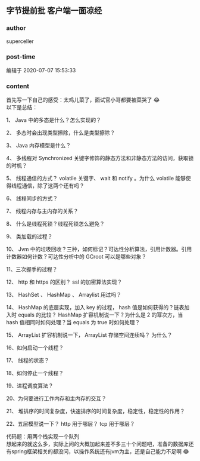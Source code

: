 ## 字节提前批 客户端一面凉经
### author 
superceller
### post-time 

编辑于  2020-07-07 15:53:33
### content 
<div class="post-topic-des nc-post-content">
 <div>
  首先写一下自己的感受：太鸡儿菜了，面试官小哥都要被菜哭了
  <span>
   😂
  </span>
 </div>
 <div>
  <span>
   以下是总结：
  </span>
 </div>
 <div>
  <span>
   <p>
    1、
    <span>
     Java
    </span>
    中的多态是什么？怎么实现的？
    <span>
    </span>
   </p>
   <p>
    2、 多态时会出现类型擦除，什么是类型擦除？
    <span>
    </span>
   </p>
   <p>
    3、
    <span>
     Java
    </span>
    内存模型是什么？
    <span>
    </span>
   </p>
   <p>
    4、 多线程对
    <span>
     Synchronized
    </span>
    关键字修饰的静态方法和非静态方法的访问，获取锁的时机？
    <span>
    </span>
   </p>
   <p>
    5、 线程通信的方式？
    <span>
     volatile
    </span>
    关键字、
    <span>
     wait
    </span>
    和
    <span>
     notify
    </span>
    。为什么
    <span>
     volatile
    </span>
    能够使得线程通信，除了这两个还有吗？
    <span>
    </span>
   </p>
   <p>
    6、 线程同步的方式？
    <span>
    </span>
   </p>
   <p>
    7、 线程内存与主内存的关系？
    <span>
    </span>
   </p>
   <p>
    8、 什么是线程死锁？线程死锁怎么避免？
    <span>
    </span>
   </p>
   <p>
    9、 类加载的过程？
    <span>
    </span>
   </p>
   <p>
    10、
    <span>
     Jvm
    </span>
    中的垃圾回收？三种，如何标记？可达性分析算法，引用计数器。引用计数器如何计数？可达性分析中的
    <span>
     GCroot
    </span>
    可以是哪些对象？
    <span>
    </span>
   </p>
   <p>
    11、三次握手的过程？
    <span>
    </span>
   </p>
   <p>
    12、
    <span>
     http
    </span>
    和
    <span>
     https
    </span>
    的区别？
    <span>
     ssl
    </span>
    的加密算法实现？
    <span>
    </span>
   </p>
   <p>
    13、
    <span>
     HashSet
    </span>
    、
    <span>
     HashMap
    </span>
    、
    <span>
     Arraylist
    </span>
    用过吗？
    <span>
    </span>
   </p>
   <p>
    14、
    <span>
     HashMap
    </span>
    的底层实现，加入
    <span>
     key
    </span>
    的过程，
    <span>
     hash
    </span>
    值是如何获得的？链表加入时
    <span>
     equals
    </span>
    的比较？
    <span>
     HashMap
    </span>
    扩容机制说一下？为什么是
    <span>
     2
    </span>
    的幂次方，当
    <span>
     hash
    </span>
    值相同时如何处理？当
    <span>
     equals
    </span>
    为
    <span>
     true
    </span>
    时如何处理？
    <span>
    </span>
   </p>
   <p>
    15、
    <span>
     ArrayList
    </span>
    扩容机制说一下，
    <span>
     ArrayList
    </span>
    存储空间连续吗？ 为什么？
    <span>
    </span>
   </p>
   <p>
    16、如何启动一个线程？
    <span>
    </span>
   </p>
   <p>
    17、 线程的状态？
    <span>
    </span>
   </p>
   <p>
    18、如何停止一个线程？
    <span>
    </span>
   </p>
   <p>
    19、进程调度算法？
    <span>
    </span>
   </p>
   <p>
    20、为何要进行工作内存和主内存的交互？
    <span>
    </span>
   </p>
   <p>
    21、 堆排序的时间复杂度，快速排序的时间复杂度，稳定性，稳定性的作用？
    <span>
    </span>
   </p>
   <p>
    22、五层模型说一下？
    <span>
     http
    </span>
    用于哪层？
    <span>
     tcp
    </span>
    用于哪层？
    <span>
    </span>
   </p>
   <p>
    <span>
    </span>
   </p>
   <div>
    代码题：用两个栈实现一个队列
   </div>
   <div>
    想起来的就这么多，实际上问的大概加起来差不多三十个问题吧，准备的数据库还有spring框架相关的都没问，以操作系统还有jvm为主，还是自己能力不足啊
    <span>
     😂
    </span>
   </div>
   <p>
    <span>
    </span>
   </p>
   <br/>
  </span>
 </div>
</div>

